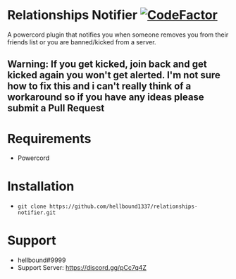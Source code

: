 # Relationships Notifier [![CodeFactor](https://www.codefactor.io/repository/github/hellbound1337/relationships-notifier/badge)](https://www.codefactor.io/repository/github/hellbound1337/relationships-notifier)

A powercord plugin that notifies you when someone removes you from their friends list or you are banned/kicked from a server.

## Warning: If you get kicked, join back and get kicked again you won't get alerted. I'm not sure how to fix this and i can't really think of a workaround so if you have any ideas please submit a Pull Request

# Requirements

-  Powercord

# Installation

-  `git clone https://github.com/hellbound1337/relationships-notifier.git`

# Support

-  hellbound#9999
-  Support Server: https://discord.gg/pCc7q4Z
